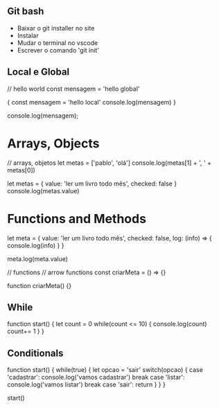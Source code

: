 ## Git bash

- Baixar o git installer no site
- Instalar
- Mudar o terminal no vscode
- Escrever o comando 'git init'

## Local e Global

// hello world
const mensagem = 'hello global'

{
    const mensagem = 'hello local'
    console.log(mensagem)
}


console.log(mensagem);


# Arrays, Objects

// arrays, objetos
let metas = ['pablo', 'olá']
console.log(metas[1] + ', ' + metas[0])


let metas = {
    value: 'ler um livro todo mês',
    checked: false
}
console.log(metas.value)

# Functions and Methods

let meta = {
    value: 'ler um livro todo mês',
    checked: false,
    log: (info) => {
        console.log(info)
    }
}

meta.log(meta.value)

// functions  // arrow functions
const criarMeta = () => {}

function criarMeta() {}

## While

function start() {
    let count = 0
    while(count <= 10) {
        console.log(count)
        count+= 1
    }
}

## Conditionals

function start() {
    while(true) {
        let opcao = 'sair'
        switch(opcao) {
            case 'cadastrar':
                console.log('vamos cadastrar')
                break
            case 'listar':
                console.log('vamos listar')
                break
            case 'sair':
                return 
        }
    }
}

start()